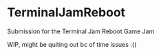 # TerminalJamReboot
Submission for the Terminal Jam Reboot Game Jam


WIP, might be quiting out bc of time issues :((
